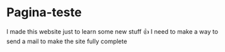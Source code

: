# Pagina-teste
I made this website just to learn some new stuff 👍
I need to make a way to send a mail to make the site fully complete
